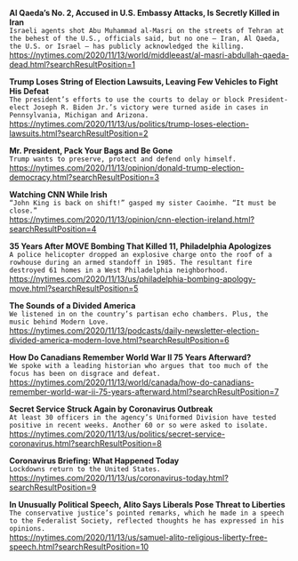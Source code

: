 **Al Qaeda’s No. 2, Accused in U.S. Embassy Attacks, Is Secretly Killed in Iran**\
`Israeli agents shot Abu Muhammad al-Masri on the streets of Tehran at the behest of the U.S., officials said, but no one — Iran, Al Qaeda, the U.S. or Israel — has publicly acknowledged the killing.`\
https://nytimes.com/2020/11/13/world/middleeast/al-masri-abdullah-qaeda-dead.html?searchResultPosition=1

**Trump Loses String of Election Lawsuits, Leaving Few Vehicles to Fight His Defeat**\
`The president’s efforts to use the courts to delay or block President-elect Joseph R. Biden Jr.’s victory were turned aside in cases in Pennsylvania, Michigan and Arizona.`\
https://nytimes.com/2020/11/13/us/politics/trump-loses-election-lawsuits.html?searchResultPosition=2

**Mr. President, Pack Your Bags and Be Gone**\
`Trump wants to preserve, protect and defend only himself.`\
https://nytimes.com/2020/11/13/opinion/donald-trump-election-democracy.html?searchResultPosition=3

**Watching CNN While Irish**\
`“John King is back on shift!” gasped my sister Caoimhe. “It must be close.”`\
https://nytimes.com/2020/11/13/opinion/cnn-election-ireland.html?searchResultPosition=4

**35 Years After MOVE Bombing That Killed 11, Philadelphia Apologizes**\
`A police helicopter dropped an explosive charge onto the roof of a rowhouse during an armed standoff in 1985. The resultant fire destroyed 61 homes in a West Philadelphia neighborhood.`\
https://nytimes.com/2020/11/13/us/philadelphia-bombing-apology-move.html?searchResultPosition=5

**The Sounds of a Divided America**\
`We listened in on the country’s partisan echo chambers. Plus, the music behind Modern Love.`\
https://nytimes.com/2020/11/13/podcasts/daily-newsletter-election-divided-america-modern-love.html?searchResultPosition=6

**How Do Canadians Remember World War II 75 Years Afterward?**\
`We spoke with a leading historian who argues that too much of the focus has been on disgrace and defeat.`\
https://nytimes.com/2020/11/13/world/canada/how-do-canadians-remember-world-war-ii-75-years-afterward.html?searchResultPosition=7

**Secret Service Struck Again by Coronavirus Outbreak**\
`At least 30 officers in the agency’s Uniformed Division have tested positive in recent weeks. Another 60 or so were asked to isolate.`\
https://nytimes.com/2020/11/13/us/politics/secret-service-coronavirus.html?searchResultPosition=8

**Coronavirus Briefing: What Happened Today**\
`Lockdowns return to the United States.`\
https://nytimes.com/2020/11/13/us/coronavirus-today.html?searchResultPosition=9

**In Unusually Political Speech, Alito Says Liberals Pose Threat to Liberties**\
`The conservative justice’s pointed remarks, which he made in a speech to the Federalist Society, reflected thoughts he has expressed in his opinions.`\
https://nytimes.com/2020/11/13/us/samuel-alito-religious-liberty-free-speech.html?searchResultPosition=10

